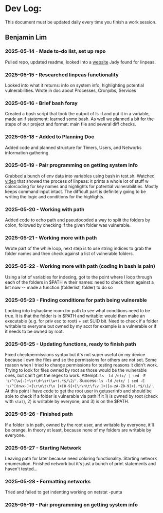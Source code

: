 # Dev Log:

This document must be updated daily every time you finish a work session.

## Benjamin Lim

### 2025-05-14 - Made to-do list, set up repo
Pulled repo, updated readme, looked into a [website](https://book.hacktricks.wiki/en/linux-hardening/privilege-escalation/index.html#useful-software) Jady found for linpeas.

### 2025-05-15 - Researched linpeas functionality
Looked into what it returns: info on system info, highlighting potential vulnerabilities.
Wrote in doc about Processes, Cronjobs, Services

### 2025-05-16 - Brief bash foray
Created a bash script that took the output of ls -l and put it in a variable, made an if statement: learned some bash. As well we planned a bit for the steps of our project and format: main file and several diff checks.

### 2025-05-18 - Added to Planning Doc
Added code and planned structure for Timers, Users, and Networks information gathering.

### 2025-05-19 - Pair programming on getting system info
Grabbed a bunch of env data into variables using bash in test.sh.
Watched [video](https://asciinema.org/a/309566) that showed the process of linpeas: it prints a whole lot of stuff w colorcoding for key names and highlights for potential vulnerabilities. Mostly keeps command input intact. The difficult part is definitely going to be writing the logic and conditions for the highlights.

### 2025-05-20 - Working with path
Added code to echo path and pseudocoded a way to split the folders by colon, followed by checking if the given folder was vulnerable.

### 2025-05-21 - Working more with path
Wrote part of the while loop, next step is to use string indices to grab the folder names and then check against a list of vulnerable folders.

### 2025-05-22 - Working more with path (coding in bash is pain)
Using a lot of variables for indexing, got to the point where I loop through each of the folders in $PATH w their names: need to check them against a list now -- made a function (folderlist, folder) to do so

### 2025-05-23 - Finding conditions for path being vulnerable
Looking into tryhackme room for path to see what conditions need to be true. It is that the folder is in $PATH and writable: would then make an executable (e.g. for priv esc to root) + set SUID bit. Need to check if a folder writable to everyone but owned by my acct for example is a vulnerable or if it needs to be owned by root.

### 2025-05-25 - Updating functions, ready to finish path
Fixed checkpermissions syntax but it's not super useful on my device because I own the files and so the permissions for others are not set. Some reason when I tried to change permissions for testing reasons it didn't work. Trying to look for files owned by root as those would be the vulnerable ones, but can't get the regex to work. Attempt: `ls -ld /etc/ | sed -E 's/^(\w|-)+\s+\d+\s+(\w+).*$/\2/'`. Success: `ls -ld /etc/ | sed -E 's/^[drwx-]+[\r\n\t\f\v ]+[0-9]+[\r\n\t\f\v ]+([a-zA-Z0-9]+).*$/\1/'`. At this point I have code to get the root user in getuserinfo and should be able to check if a folder is vulnerable via path if it 1) is owned by root (check with `stat`), 2) is writable by everyone, and 3) is on the $PATH.

### 2025-05-26 - Finished path
If a folder is in path, owned by the root user, and writable by everyone, it'll be orange. In theory at least, because none of my folders are writable by everyone.

### 2025-05-27 - Starting Network
Leaving path for later because need coloring functionality. Starting network enumeration.
Finished network but it's just a bunch of print statements and haven't tested...

### 2025-05-28 - Formatting networks
Tried and failed to get indenting working on netstat -punta

### 2025-05-19 - Pair programming on getting system info
